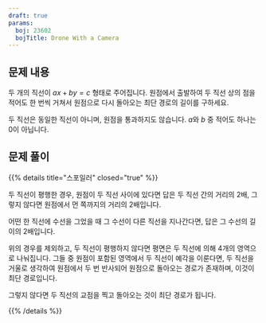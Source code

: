 ```yaml
---
draft: true
params:
  boj: 23602
  bojTitle: Drone With a Camera
---
```


## 문제 내용

두 개의 직선이 $ax + by = c$ 형태로 주어집니다. 원점에서 출발하여 두 직선 상의 점을 적어도 한 번씩 거쳐서 원점으로 다시 돌아오는 최단 경로의 길이를 구하세요.

두 직선은 동일한 직선이 아니며, 원점을 통과하지도 않습니다. $a$와 $b$ 중 적어도 하나는 0이 아닙니다.

## 문제 풀이

{{% details title="스포일러" closed="true" %}}

두 직선이 평행한 경우, 원점이 두 직선 사이에 있다면 답은 두 직선 간의 거리의 2배, 그렇지 않다면 원점에서 먼 쪽까지의 거리의 2배입니다.

어떤 한 직선에 수선을 그었을 때 그 수선이 다른 직선을 지나간다면, 답은 그 수선의 길이의 2배입니다.

위의 경우를 제외하고, 두 직선이 평행하지 않다면 평면은 두 직선에 의해 4개의 영역으로 나눠집니다.
그들 중 원점이 포함된 영역에서 두 직선이 예각을 이룬다면, 두 직선을 거울로 생각하여 원점에서 두 번 반사되어 원점으로 돌아오는 경로가 존재하며, 이것이 최단 경로입니다.

그렇지 않다면 두 직선의 교점을 찍고 돌아오는 것이 최단 경로가 됩니다.

{{% /details %}}
